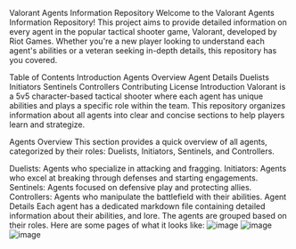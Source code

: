 Valorant Agents Information Repository
Welcome to the Valorant Agents Information Repository! This project aims to provide detailed information on every agent in the popular tactical shooter game, Valorant, developed by Riot Games. Whether you're a new player looking to understand each agent's abilities or a veteran seeking in-depth details, this repository has you covered.

Table of Contents
Introduction
Agents Overview
Agent Details
Duelists
Initiators
Sentinels
Controllers
Contributing
License
Introduction
Valorant is a 5v5 character-based tactical shooter where each agent has unique abilities and plays a specific role within the team. This repository organizes information about all agents into clear and concise sections to help players learn and strategize.

Agents Overview
This section provides a quick overview of all agents, categorized by their roles: Duelists, Initiators, Sentinels, and Controllers.

Duelists: Agents who specialize in attacking and fragging.
Initiators: Agents who excel at breaking through defenses and starting engagements.
Sentinels: Agents focused on defensive play and protecting allies.
Controllers: Agents who manipulate the battlefield with their abilities.
Agent Details
Each agent has a dedicated markdown file containing detailed information about their abilities, and lore. The agents are grouped based on their roles.
Here are some pages of what it looks like:
![image](https://github.com/EMS2344/New/assets/98353030/b9013803-547c-4f97-b20a-d99f9580f2ec)
![image](https://github.com/EMS2344/New/assets/98353030/33123dec-6b31-4009-b4f5-e08782aec39f)
![image](https://github.com/EMS2344/New/assets/98353030/6761b59c-8e84-473d-9cab-400d60b9caca)




